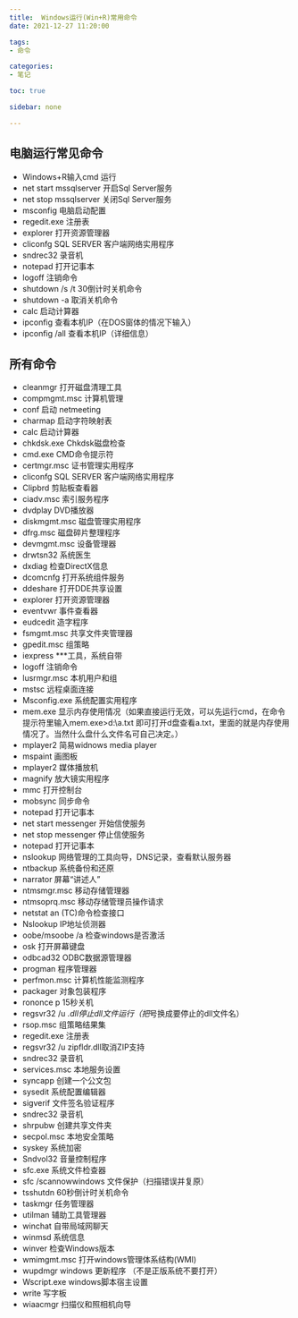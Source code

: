 ```yaml
---
title:  Windows运行(Win+R)常用命令
date: 2021-12-27 11:20:00

tags:
- 命令

categories:
- 笔记

toc: true

sidebar: none

---
```




## 电脑运行常见命令

- Windows+R输入cmd 运行
- net start mssqlserver 开启Sql Server服务
- net stop mssqlserver 关闭Sql Server服务
- msconfig 电脑启动配置
- regedit.exe 注册表
- explorer 打开资源管理器
- cliconfg SQL SERVER 客户端网络实用程序
- sndrec32 录音机
- notepad 打开记事本
- logoff 注销命令
- shutdown /s /t 30倒计时关机命令
- shutdown -a 取消关机命令
- calc 启动计算器
- ipconfig 查看本机IP（在DOS窗体的情况下输入）
- ipconfig /all 查看本机IP（详细信息）

## 所有命令

- cleanmgr 打开磁盘清理工具
- compmgmt.msc 计算机管理
- conf 启动 netmeeting
- charmap 启动字符映射表
- calc 启动计算器
- chkdsk.exe Chkdsk磁盘检查
- cmd.exe CMD命令提示符
- certmgr.msc 证书管理实用程序
- cliconfg SQL SERVER 客户端网络实用程序
- Clipbrd 剪贴板查看器
- ciadv.msc 索引服务程序
- dvdplay DVD播放器
- diskmgmt.msc 磁盘管理实用程序
- dfrg.msc 磁盘碎片整理程序
- devmgmt.msc 设备管理器
- drwtsn32 系统医生
- dxdiag 检查DirectX信息
- dcomcnfg 打开系统组件服务
- ddeshare 打开DDE共享设置
- explorer 打开资源管理器
- eventvwr 事件查看器
- eudcedit 造字程序
- fsmgmt.msc 共享文件夹管理器
- gpedit.msc 组策略
- iexpress ***工具，系统自带
- logoff 注销命令
- lusrmgr.msc 本机用户和组
- mstsc 远程桌面连接
- Msconfig.exe 系统配置实用程序
- mem.exe 显示内存使用情况（如果直接运行无效，可以先运行cmd，在命令提示符里输入mem.exe>d:\a.txt 即可打开d盘查看a.txt，里面的就是内存使用情况了。当然什么盘什么文件名可自己决定。）
- mplayer2 简易widnows media player
- mspaint 画图板
- mplayer2 媒体播放机
- magnify 放大镜实用程序
- mmc 打开控制台
- mobsync 同步命令
- notepad 打开记事本
- net start messenger 开始信使服务
- net stop messenger 停止信使服务
- notepad 打开记事本
- nslookup 网络管理的工具向导，DNS记录，查看默认服务器
- ntbackup 系统备份和还原
- narrator 屏幕“讲述人”
- ntmsmgr.msc 移动存储管理器
- ntmsoprq.msc 移动存储管理员操作请求
- netstat an (TC)命令检查接口
- Nslookup IP地址侦测器
- oobe/msoobe /a 检查windows是否激活
- osk 打开屏幕键盘
- odbcad32 ODBC数据源管理器
- progman 程序管理器
- perfmon.msc 计算机性能监测程序
- packager 对象包装程序
- rononce p 15秒关机
- regsvr32 /u *.dll停止dll文件运行（把*号换成要停止的dll文件名）
- rsop.msc 组策略结果集
- regedit.exe 注册表
- regsvr32 /u zipfldr.dll取消ZIP支持
- sndrec32 录音机
- services.msc 本地服务设置
- syncapp 创建一个公文包
- sysedit 系统配置编辑器
- sigverif 文件签名验证程序
- sndrec32 录音机
- shrpubw 创建共享文件夹
- secpol.msc 本地安全策略
- syskey 系统加密
- Sndvol32 音量控制程序
- sfc.exe 系统文件检查器
- sfc /scannowwindows 文件保护（扫描错误并复原）
- tsshutdn 60秒倒计时关机命令
- taskmgr 任务管理器
- utilman 辅助工具管理器
- winchat 自带局域网聊天
- winmsd 系统信息
- winver 检查Windows版本
- wmimgmt.msc 打开windows管理体系结构(WMI)
- wupdmgr windows 更新程序 （不是正版系统不要打开）
- Wscript.exe windows脚本宿主设置
- write 写字板
- wiaacmgr 扫描仪和照相机向导